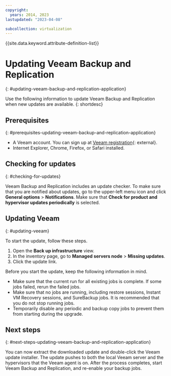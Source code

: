 ```yaml
---
copyright:
  years: 2014, 2023
lastupdated: "2023-04-08"

subcollection: virtualization
---
```


{{site.data.keyword.attribute-definition-list}}

# Updating Veeam Backup and Replication
{: #updating-veeam-backup-and-replication-application}

Use the following information to update Veeam Backup and Replication when new updates are available.
{: shortdesc}

## Prerequisites
{: #prerequisites-updating-veeam-backup-and-replication-application}

* A Veeam account. You can sign up at
[Veeam registration](https://www.veeam.com/signin.html){: external}.
* Internet Explorer, Chrome, Firefox, or Safari installed.

## Checking for updates
{: #checking-for-updates}

Veeam Backup and Replication includes an update checker. To make sure that you are notified about updates, go to the upper-left menu icon and click **General options** > **Notifications**. Make sure that **Check for product and hypervisor updates periodically** is selected.

## Updating Veeam
{: #updating-veeam}

To start the update, follow these steps.

1. Open the **Back up infrastructure** view.
2. In the inventory page, go to **Managed servers node** > **Missing updates**.
3. Click the update link.

Before you start the update, keep the following information in mind.

* Make sure that the current run for all existing jobs is complete. If some jobs failed, rerun the failed jobs.
* Make sure that no jobs are running, including restore sessions, Instant VM Recovery sessions, and SureBackup jobs. It is recommended that you do not stop running jobs.
* Temporarily disable any periodic and backup copy jobs to prevent them from starting during the upgrade.

## Next steps
{: #next-steps-updating-veeam-backup-and-replication-application}

You can now extract the downloaded update and double-click the Veeam update installer. The update pushes to both the local Veeam server and the hypervisors that the Veeam agent is on. After the process completes, start Veeam Backup and Replication, and re-enable your backup jobs.
